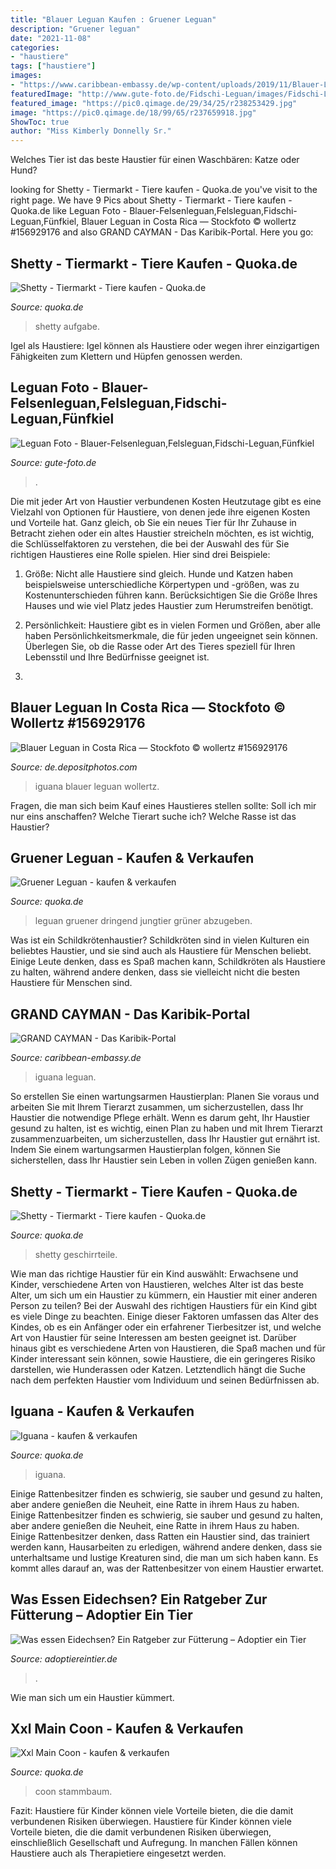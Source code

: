 ```yaml
---
title: "Blauer Leguan Kaufen : Gruener Leguan"
description: "Gruener leguan"
date: "2021-11-08"
categories:
- "haustiere"
tags: ["haustiere"]
images:
- "https://www.caribbean-embassy.de/wp-content/uploads/2019/11/Blauer-Leguan.jpg"
featuredImage: "http://www.gute-foto.de/Fidschi-Leguan/images/Fidschi-Leguan-01.jpg"
featured_image: "https://pic0.qimage.de/29/34/25/r238253429.jpg"
image: "https://pic0.qimage.de/18/99/65/r237659918.jpg"
ShowToc: true
author: "Miss Kimberly Donnelly Sr."
---
```



Welches Tier ist das beste Haustier für einen Waschbären: Katze oder Hund?

	

		
looking for Shetty - Tiermarkt - Tiere kaufen - Quoka.de you've visit to the right page. We have 9 Pics about Shetty - Tiermarkt - Tiere kaufen - Quoka.de like Leguan Foto - Blauer-Felsenleguan,Felsleguan,Fidschi-Leguan,Fünfkiel, Blauer Leguan in Costa Rica — Stockfoto © wollertz #156929176 and also GRAND CAYMAN - Das Karibik-Portal. Here you go:
		
    
## Shetty - Tiermarkt - Tiere Kaufen - Quoka.de

<img loading=lazy src="http://bild1.qimage.de/pony-sucht-aufgabe-foto-bild-r119481781.jpg" onerror="this.onerror=null;this.src='https://tse1.mm.bing.net/th?id=OIP.B1m-qpYYSx-cOU-8vOdoiAAAAA&amp;pid=15.1';" alt="Shetty - Tiermarkt - Tiere kaufen - Quoka.de">

_Source: quoka.de_

>shetty aufgabe. 

	

Igel als Haustiere: Igel können als Haustiere oder wegen ihrer einzigartigen Fähigkeiten zum Klettern und Hüpfen genossen werden.

    
## Leguan Foto - Blauer-Felsenleguan,Felsleguan,Fidschi-Leguan,Fünfkiel

<img loading=lazy src="http://www.gute-foto.de/Fidschi-Leguan/images/Fidschi-Leguan-01.jpg" onerror="this.onerror=null;this.src='https://tse2.mm.bing.net/th?id=OIP.v6cFTubFy2y0Lm3tkts2yAHaE8&amp;pid=15.1';" alt="Leguan Foto - Blauer-Felsenleguan,Felsleguan,Fidschi-Leguan,Fünfkiel">

_Source: gute-foto.de_

>. 

	

Die mit jeder Art von Haustier verbundenen Kosten
Heutzutage gibt es eine Vielzahl von Optionen für Haustiere, von denen jede ihre eigenen Kosten und Vorteile hat. Ganz gleich, ob Sie ein neues Tier für Ihr Zuhause in Betracht ziehen oder ein altes Haustier streicheln möchten, es ist wichtig, die Schlüsselfaktoren zu verstehen, die bei der Auswahl des für Sie richtigen Haustieres eine Rolle spielen. Hier sind drei Beispiele:
1. Größe: Nicht alle Haustiere sind gleich. Hunde und Katzen haben beispielsweise unterschiedliche Körpertypen und -größen, was zu Kostenunterschieden führen kann. Berücksichtigen Sie die Größe Ihres Hauses und wie viel Platz jedes Haustier zum Herumstreifen benötigt.

2. Persönlichkeit: Haustiere gibt es in vielen Formen und Größen, aber alle haben Persönlichkeitsmerkmale, die für jeden ungeeignet sein können. Überlegen Sie, ob die Rasse oder Art des Tieres speziell für Ihren Lebensstil und Ihre Bedürfnisse geeignet ist.

3.

    
## Blauer Leguan In Costa Rica — Stockfoto © Wollertz #156929176

<img loading=lazy src="https://st3.depositphotos.com/1036843/15692/i/1600/depositphotos_156929176-stock-photo-bluish-iguana-in-costa-rica.jpg" onerror="this.onerror=null;this.src='https://tse1.mm.bing.net/th?id=OIP.XrwtO2czsWtkkqQ4DJrJjQHaFZ&amp;pid=15.1';" alt="Blauer Leguan in Costa Rica — Stockfoto © wollertz #156929176">

_Source: de.depositphotos.com_

>iguana blauer leguan wollertz. 

	

Fragen, die man sich beim Kauf eines Haustieres stellen sollte: Soll ich mir nur eins anschaffen? Welche Tierart suche ich? Welche Rasse ist das Haustier?

    
## Gruener Leguan - Kaufen &amp; Verkaufen

<img loading=lazy src="https://pic0.qimage.de/29/34/25/r238253429.jpg" onerror="this.onerror=null;this.src='https://tse1.mm.bing.net/th?id=OIP.O1_3kcCGbQm_3XhRvXHVywAAAA&amp;pid=15.1';" alt="Gruener Leguan - kaufen &amp; verkaufen">

_Source: quoka.de_

>leguan gruener dringend jungtier grüner abzugeben. 

	

Was ist ein Schildkrötenhaustier?
Schildkröten sind in vielen Kulturen ein beliebtes Haustier, und sie sind auch als Haustiere für Menschen beliebt. Einige Leute denken, dass es Spaß machen kann, Schildkröten als Haustiere zu halten, während andere denken, dass sie vielleicht nicht die besten Haustiere für Menschen sind.

    
## GRAND CAYMAN - Das Karibik-Portal

<img loading=lazy src="https://www.caribbean-embassy.de/wp-content/uploads/2019/11/Blauer-Leguan.jpg" onerror="this.onerror=null;this.src='https://tse2.mm.bing.net/th?id=OIP.CymLuvoZsKvH3YW0NvdmzAHaE8&amp;pid=15.1';" alt="GRAND CAYMAN - Das Karibik-Portal">

_Source: caribbean-embassy.de_

>iguana leguan. 

	

So erstellen Sie einen wartungsarmen Haustierplan: Planen Sie voraus und arbeiten Sie mit Ihrem Tierarzt zusammen, um sicherzustellen, dass Ihr Haustier die notwendige Pflege erhält.
Wenn es darum geht, Ihr Haustier gesund zu halten, ist es wichtig, einen Plan zu haben und mit Ihrem Tierarzt zusammenzuarbeiten, um sicherzustellen, dass Ihr Haustier gut ernährt ist. Indem Sie einem wartungsarmen Haustierplan folgen, können Sie sicherstellen, dass Ihr Haustier sein Leben in vollen Zügen genießen kann.

    
## Shetty - Tiermarkt - Tiere Kaufen - Quoka.de

<img loading=lazy src="http://bild2.qimage.de/zubehoer-fahrgeschirr-geschirrteile-foto-bild-r118823022.jpg" onerror="this.onerror=null;this.src='https://tse3.mm.bing.net/th?id=OIP.t2iI5lbAQNYqbIi8NmhLeAAAAA&amp;pid=15.1';" alt="Shetty - Tiermarkt - Tiere kaufen - Quoka.de">

_Source: quoka.de_

>shetty geschirrteile. 

	

Wie man das richtige Haustier für ein Kind auswählt: Erwachsene und Kinder, verschiedene Arten von Haustieren, welches Alter ist das beste Alter, um sich um ein Haustier zu kümmern, ein Haustier mit einer anderen Person zu teilen?
Bei der Auswahl des richtigen Haustiers für ein Kind gibt es viele Dinge zu beachten. Einige dieser Faktoren umfassen das Alter des Kindes, ob es ein Anfänger oder ein erfahrener Tierbesitzer ist, und welche Art von Haustier für seine Interessen am besten geeignet ist. Darüber hinaus gibt es verschiedene Arten von Haustieren, die Spaß machen und für Kinder interessant sein können, sowie Haustiere, die ein geringeres Risiko darstellen, wie Hunderassen oder Katzen. Letztendlich hängt die Suche nach dem perfekten Haustier vom Individuum und seinen Bedürfnissen ab.

    
## Iguana - Kaufen &amp; Verkaufen

<img loading=lazy src="https://pic0.qimage.de/44/14/22/s243221444.jpg" onerror="this.onerror=null;this.src='https://tse1.mm.bing.net/th?id=OIP.FPKsP2EvwkA2Mjtce96k3wAAAA&amp;pid=15.1';" alt="Iguana - kaufen &amp; verkaufen">

_Source: quoka.de_

>iguana. 

	

Einige Rattenbesitzer finden es schwierig, sie sauber und gesund zu halten, aber andere genießen die Neuheit, eine Ratte in ihrem Haus zu haben.
Einige Rattenbesitzer finden es schwierig, sie sauber und gesund zu halten, aber andere genießen die Neuheit, eine Ratte in ihrem Haus zu haben. Einige Rattenbesitzer denken, dass Ratten ein Haustier sind, das trainiert werden kann, Hausarbeiten zu erledigen, während andere denken, dass sie unterhaltsame und lustige Kreaturen sind, die man um sich haben kann. Es kommt alles darauf an, was der Rattenbesitzer von einem Haustier erwartet.

    
## Was Essen Eidechsen? Ein Ratgeber Zur Fütterung – Adoptier Ein Tier

<img loading=lazy src="https://adoptiereintier.de/wp-content/uploads/2020/06/Free-photo-95836511-©-Publicdomainphotos-Dreamstime.com-1.jpg" onerror="this.onerror=null;this.src='https://tse3.mm.bing.net/th?id=OIP.A1EorEi00MODBCu3tz71qQHaFR&amp;pid=15.1';" alt="Was essen Eidechsen? Ein Ratgeber zur Fütterung – Adoptier ein Tier">

_Source: adoptiereintier.de_

>. 

	

Wie man sich um ein Haustier kümmert.

    
## Xxl Main Coon - Kaufen &amp; Verkaufen

<img loading=lazy src="https://pic0.qimage.de/18/99/65/r237659918.jpg" onerror="this.onerror=null;this.src='https://tse1.mm.bing.net/th?id=OIP.d0XWprQ7mtvlqy_n72omTgAAAA&amp;pid=15.1';" alt="Xxl Main Coon - kaufen &amp; verkaufen">

_Source: quoka.de_

>coon stammbaum. 

	

Fazit: Haustiere für Kinder können viele Vorteile bieten, die die damit verbundenen Risiken überwiegen.
Haustiere für Kinder können viele Vorteile bieten, die die damit verbundenen Risiken überwiegen, einschließlich Gesellschaft und Aufregung. In manchen Fällen können Haustiere auch als Therapietiere eingesetzt werden.


